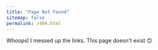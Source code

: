 ```yaml
---
title: "Page Not Found"
sitemap: false
permalink: /404.html
---
```


Whoops! I messed up the links. This page doesn't exist 🙃
